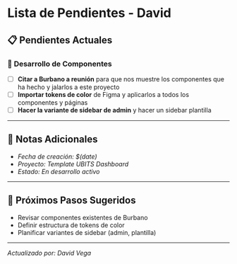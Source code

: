 # Lista de Pendientes - David

## 📋 **Pendientes Actuales**

### 🔧 **Desarrollo de Componentes**
- [ ] **Citar a Burbano a reunión** para que nos muestre los componentes que ha hecho y jalarlos a este proyecto
- [ ] **Importar tokens de color** de Figma y aplicarlos a todos los componentes y páginas
- [ ] **Hacer la variante de sidebar de admin** y hacer un sidebar plantilla

---

## 📝 **Notas Adicionales**
- *Fecha de creación: $(date)*
- *Proyecto: Template UBITS Dashboard*
- *Estado: En desarrollo activo*

---

## 🎯 **Próximos Pasos Sugeridos**
- Revisar componentes existentes de Burbano
- Definir estructura de tokens de color
- Planificar variantes de sidebar (admin, plantilla)

---

*Actualizado por: David Vega*

